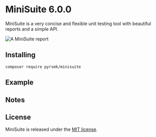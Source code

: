 MiniSuite 6.0.0
===============

MiniSuite is a very concise and flexible unit testing tool with beautiful reports and a simple API.

![A MiniSuite report](https://github.com/pyrsmk/MiniSuite/raw/master/screenshot.jpg)

Installing
----------

```
composer require pyrsmk/minisuite
```

Example
-------

Notes
-----

License
-------

MiniSuite is released under the [MIT license](http://dreamysource.mit-license.org).
